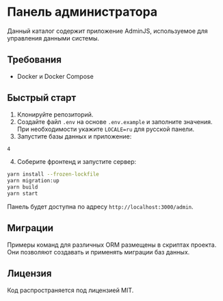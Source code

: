 <!-- Назначение файла: инструкция по запуску и настройке панели управления. -->
# Панель администратора

Данный каталог содержит приложение AdminJS, используемое для управления данными системы.

## Требования
- Docker и Docker Compose

## Быстрый старт
1. Клонируйте репозиторий.
2. Создайте файл `.env` на основе `.env.example` и заполните значения. При необходимости укажите `LOCALE=ru` для русской панели.
3. Запустите базы данных и приложение:
```bash
4
```
4. Соберите фронтенд и запустите сервер:
```bash
yarn install --frozen-lockfile
yarn migration:up
yarn build
yarn start
```

Панель будет доступна по адресу `http://localhost:3000/admin`.

## Миграции
Примеры команд для различных ORM размещены в скриптах проекта. Они позволяют создавать и применять миграции баз данных.

## Лицензия
Код распространяется под лицензией MIT.
